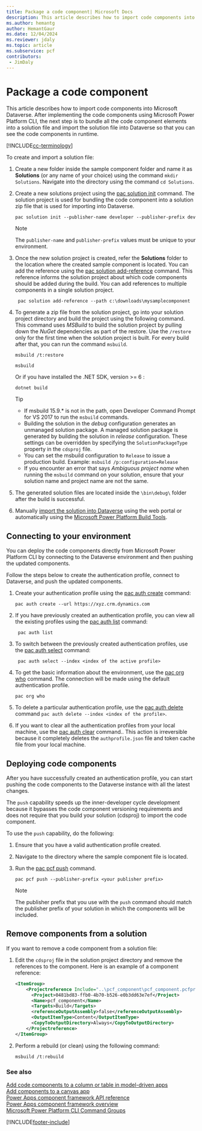 ```yaml
---
title: Package a code component| Microsoft Docs
description: This article describes how to import code components into model-driven apps in Microsoft Dataverse.
ms.author: hemantg
author: HemantGaur
ms.date: 12/04/2024
ms.reviewer: jdaly
ms.topic: article
ms.subservice: pcf
contributors:
 - JimDaly
---
```


# Package a code component

This article describes how to import code components into Microsoft Dataverse. After implementing the code components using Microsoft Power Platform CLI, the next step is to bundle all the code component elements into a solution file and import the solution file into Dataverse so that you can see the code components in runtime.

[!INCLUDE[cc-terminology](../data-platform/includes/cc-terminology.md)]

To create and import a solution file:

1. Create a new folder inside the sample component folder and name it as **Solutions** (or any name of your choice) using the command `mkdir Solutions`. Navigate into the directory using the command `cd Solutions`.

2. Create a new solutions project using the [pac solution init](/power-platform/developer/cli/reference/solution) command. The solution project is used for bundling the code component into a solution zip file that is used for importing into Dataverse.
   
   ```CLI
   pac solution init --publisher-name developer --publisher-prefix dev
   ```

   > [!NOTE]
   > The `publisher-name` and `publisher-prefix` values must be unique to your environment.
 
3. Once the new solution project is created, refer the **Solutions** folder to the location where the created sample component is located. You can add the reference using the [pac solution add-reference](/power-platform/developer/cli/reference/solution) command. This reference informs the solution project about which code components should be added during the build. You can add references to multiple components in a single solution project.

   ```CLI   
    pac solution add-reference --path c:\downloads\mysamplecomponent
   ```

3. To generate a zip file from the solution project, go into your solution project directory and build the project using the following command. This command uses *MSBuild* to build the solution project by pulling down the *NuGet* dependencies as part of the restore. Use the `/restore` only for the first time when the solution project is built. For every build after that, you can run the command `msbuild`.

   ```CLI
   msbuild /t:restore
   ```
   ```CLI
   msbuild
   ```

   Or if you have installed the .NET SDK, version >= 6 :

   ```CLI
   dotnet build
   ```


    > [!TIP]
    > - If msbuild 15.9.* is not in the path, open Developer Command Prompt for VS 2017 to run the `msbuild` commands.
    > - Building the solution in the *debug* configuration generates an unmanaged solution package. A managed solution package is generated by building the solution in *release* configuration. These settings can be overridden by specifying the `SolutionPackageType` property in the `cdsproj` file.
    > - You can set the msbuild configuration to `Release` to issue a production build. Example: `msbuild /p:configuration=Release`
    > - If you encounter an error that says *Ambiguous project name* when running the `msbuild` command on your solution, ensure that your solution name and project name are not the same.

4. The generated solution files are located inside the `\bin\debug\` folder after the build is successful.
5. Manually [import the solution into Dataverse](../../maker/data-platform/import-update-export-solutions.md) using the web portal or automatically using the [Microsoft Power Platform Build Tools](https://marketplace.visualstudio.com/items?itemName=microsoft-IsvExpTools.PowerPlatform-BuildTools).

## Connecting to your environment

You can deploy the code components directly from Microsoft Power Platform CLI by connecting to the Dataverse environment and then pushing the updated components.

Follow the steps below to create the authentication profile, connect to Dataverse, and push the updated components. 
 
1. Create your authentication profile using the [pac auth create](/power-platform/developer/cli/reference/auth) command: 
 
    ```CLI
    pac auth create --url https://xyz.crm.dynamics.com 
    ```
 
2. If you have previously created an authentication profile, you can view all the existing profiles using the [pac auth list](/power-platform/developer/cli/reference/auth) command: 

   ```CLI
    pac auth list 
   ```
 
3. To switch between the previously created authentication profiles, use the [pac auth select](/power-platform/developer/cli/reference/auth) command: 
   
   ```CLI
    pac auth select --index <index of the active profile>
    ``` 

4. To get the basic information about the environment, use the [pac org who](/power-platform/developer/cli/reference/org) command. The connection will be made using the default authentication profile. 

    ```CLI
    pac org who 
    ```
 
5. To delete a particular authentication profile, use the [pac auth delete](/power-platform/developer/cli/reference/auth) command `pac auth delete --index <index of the profile>`. 
6. If you want to clear all the authentication profiles from your local machine, use the [pac auth clear](/power-platform/developer/cli/reference/auth) command.. This action is irreversible because it completely deletes the `authprofile.json` file and token cache file from your local machine. 

## Deploying code components 

After you have successfully created an authentication profile, you can start pushing the code components to the Dataverse instance with all the latest changes. 

The `push` capability speeds up the inner-developer cycle development because it bypasses the code component versioning requirements and does not require that you build your solution (cdsproj) to import the code component. 

To use the `push` capability, do the following:

1. Ensure that you have a valid authentication profile created.
2. Navigate to the directory where the sample component file is located.
3. Run the [pac pcf push](/power-platform/developer/cli/reference/pcf) command.

   ```CLI
   pac pcf push --publisher-prefix <your publisher prefix>
   ```

   > [!NOTE]
   > The publisher prefix that you use with the `push` command should match the publisher prefix of your solution in which the components will be included.

## Remove components from a solution

If you want to remove a code component from a solution file:

1. Edit the `cdsproj` file in the solution project directory and remove the references to the component. Here is an example of a component reference:

   ```XML
   <ItemGroup>
       <Projectreference Include="..\pcf_component\pcf_component.pcfproj">
         <Project>0481bd83-ffb0-4b70-b526-e0b3dd63e7ef</Project>
         <Name>pcf_component</Name>
         <Targets>Build</Targets>
         <referenceOutputAssembly>false</referenceOutputAssembly>
         <OutputItemType>Content</OutputItemType>
         <CopyToOutputDirectory>Always</CopyToOutputDirectory>
       </Projectreference>
   </ItemGroup>
   ```

2. Perform a rebuild (or clean) using the following command:
   
    ```CLI
    msbuild /t:rebuild
    ```

### See also

[Add code components to a column or table in model-driven apps](add-custom-controls-to-a-field-or-entity.md)<br/>
[Add components to a canvas app](component-framework-for-canvas-apps.md#add-components-to-a-canvas-app)<br/>
[Power Apps component framework API reference](reference/index.md)<br/>
[Power Apps component framework overview](overview.md)<br />
[Microsoft Power Platform CLI Command Groups](/power-platform/developer/cli/reference/)


[!INCLUDE[footer-include](../../includes/footer-banner.md)]
